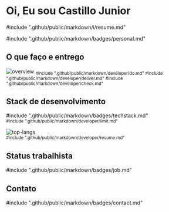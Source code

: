 # Oi, Eu sou Castillo Junior
#include ".github/public/markdown/i/resume.md"

#include ".github/public/markdown/badges/personal.md"

## O que faço e entrego
![overview](https://github.com/cjfswd/cjfswd/blob/main/.github/public/video/video.webp?raw=true)
<sub>
#include ".github/public/markdown/developer/do.md"
#include ".github/public/markdown/developer/deliver.md"
#include ".github/public/markdown/developer/check.md"
</sub>

## Stack de desenvolvimento
#include ".github/public/markdown/badges/techstack.md"<br>
<sub>
#include ".github/public/markdown/developer/limit.md"
</sub>

![top-langs](https://github-readme-stats.vercel.app/api/top-langs?username=cjfswd&show_icons=true&theme=radical&layout=compact&langs_count=10)<br>
<sub>
#include ".github/public/markdown/developer/resume.md"
</sub>

## Status trabalhista
#include ".github/public/markdown/badges/job.md"

## Contato 
#include ".github/public/markdown/badges/contact.md"  
 


